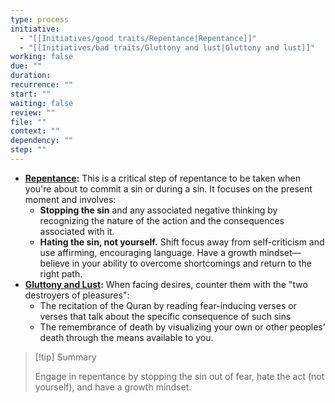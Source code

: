 ```yaml
---
type: process
initiative:
  - "[[Initiatives/good traits/Repentance|Repentance]]"
  - "[[Initiatives/bad traits/Gluttony and lust|Gluttony and lust]]"
working: false
due: ""
duration: 
recurrence: ""
start: ""
waiting: false
review: ""
file: ""
context: ""
dependency: ""
step: ""
---
```


* **[Repentance](Initiatives/good%20traits/Repentance.md):** This is a critical step of repentance to be taken when you're about to commit a sin or during a sin. It focuses on the present moment and involves:
    * **Stopping the sin** and any associated negative thinking by recognizing the nature of the action and the consequences associated with it.
    * **Hating the sin, not yourself.** Shift focus away from self-criticism and use affirming, encouraging language. Have a growth mindset—believe in your ability to overcome shortcomings and return to the right path.
* **[Gluttony and Lust](Initiatives/bad%20traits/Gluttony%20and%20lust.md):** When facing desires, counter them with the "two destroyers of pleasures": 
	* The recitation of the Quran by reading fear-inducing verses or verses that talk about the specific consequence of such sins
	* The remembrance of death by visualizing your own or other peoples’ death through the means available to you.

> [!tip] Summary  
> 
> 
> Engage in repentance by stopping the sin out of fear, hate the act (not yourself), and have a growth mindset.
> 

